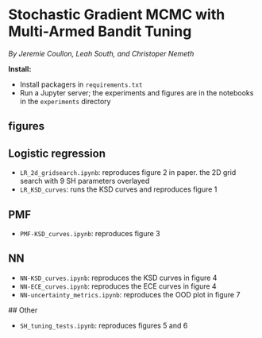 # Stochastic Gradient MCMC with Multi-Armed Bandit Tuning

_By Jeremie Coullon, Leah South, and Christoper Nemeth_

**Install:**
- Install packagers in `requirements.txt`
- Run a Jupyter server; the experiments and figures are in the notebooks in the `experiments` directory

## figures

## Logistic regression

- `LR_2d_gridsearch.ipynb`: reproduces figure 2 in paper. the 2D grid search with 9 SH parameters overlayed
- `LR_KSD_curves`: runs the KSD curves and reproduces figure 1


## PMF

- `PMF-KSD_curves.ipynb`: reproduces figure 3

## NN

- `NN-KSD_curves.ipynb`: reproduces the KSD curves in figure 4
- `NN-ECE_curves.ipynb`: reproduces the ECE curves in figure 4
- `NN-uncertainty_metrics.ipynb`: reproduces the OOD plot in figure 7

## Other

- `SH_tuning_tests.ipynb`: reproduces figures 5 and 6
